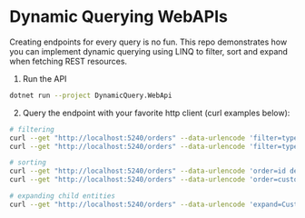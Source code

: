 # Dynamic Querying WebAPIs

Creating endpoints for every query is no fun. This repo demonstrates how you can implement dynamic querying using LINQ to filter, sort and expand when fetching REST resources.

1. Run the API

```bash
dotnet run --project DynamicQuery.WebApi
```

2. Query the endpoint with your favorite http client (curl examples below):

```bash
# filtering
curl --get "http://localhost:5240/orders" --data-urlencode 'filter=type == "D1"'
curl --get "http://localhost:5240/orders" --data-urlencode 'filter=type.Contains("D") && id != 2'

# sorting
curl --get "http://localhost:5240/orders" --data-urlencode 'order=id desc'
curl --get "http://localhost:5240/orders" --data-urlencode 'order=customer.id, id desc'

# expanding child entities
curl --get "http://localhost:5240/orders" --data-urlencode 'expand=Customer,Lines'
```